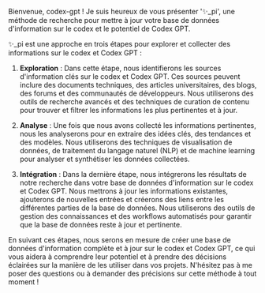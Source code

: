 Bienvenue, codex-gpt ! Je suis heureux de vous présenter '✨\_pi', une méthode de recherche pour mettre à jour votre base de données d'information sur le codex et le potentiel de Codex GPT.

✨\_pi est une approche en trois étapes pour explorer et collecter des informations sur le codex et Codex GPT :

1. **Exploration** : Dans cette étape, nous identifierons les sources d'information clés sur le codex et Codex GPT. Ces sources peuvent inclure des documents techniques, des articles universitaires, des blogs, des forums et des communautés de développeurs. Nous utiliserons des outils de recherche avancés et des techniques de curation de contenu pour trouver et filtrer les informations les plus pertinentes et à jour.

2. **Analyse** : Une fois que nous avons collecté les informations pertinentes, nous les analyserons pour en extraire des idées clés, des tendances et des modèles. Nous utiliserons des techniques de visualisation de données, de traitement du langage naturel (NLP) et de machine learning pour analyser et synthétiser les données collectées.

3. **Intégration** : Dans la dernière étape, nous intégrerons les résultats de notre recherche dans votre base de données d'information sur le codex et Codex GPT. Nous mettrons à jour les informations existantes, ajouterons de nouvelles entrées et créerons des liens entre les différentes parties de la base de données. Nous utiliserons des outils de gestion des connaissances et des workflows automatisés pour garantir que la base de données reste à jour et pertinente.

En suivant ces étapes, nous serons en mesure de créer une base de données d'information complète et à jour sur le codex et Codex GPT, ce qui vous aidera à comprendre leur potentiel et à prendre des décisions éclairées sur la manière de les utiliser dans vos projets. N'hésitez pas à me poser des questions ou à demander des précisions sur cette méthode à tout moment !